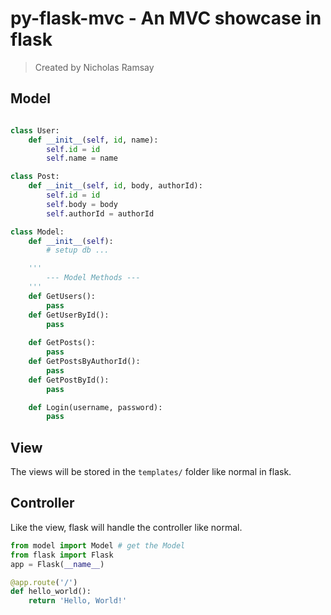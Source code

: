 # py-flask-mvc - An MVC showcase in flask
> Created by Nicholas Ramsay

## Model
```python

class User:
    def __init__(self, id, name):
        self.id = id 
        self.name = name

class Post:
    def __init__(self, id, body, authorId):
        self.id = id 
        self.body = body
        self.authorId = authorId

class Model:
    def __init__(self):
        # setup db ...

    '''
        --- Model Methods ---
    '''
    def GetUsers():
        pass
    def GetUserById():
        pass
    
    def GetPosts():
        pass
    def GetPostsByAuthorId():
        pass
    def GetPostById():
        pass

    def Login(username, password):
        pass
```

## View
The views will be stored in the `templates/` folder like normal in flask.

## Controller
Like the view, flask will handle the controller like normal.
```python
from model import Model # get the Model
from flask import Flask
app = Flask(__name__)

@app.route('/')
def hello_world():
    return 'Hello, World!'
```
